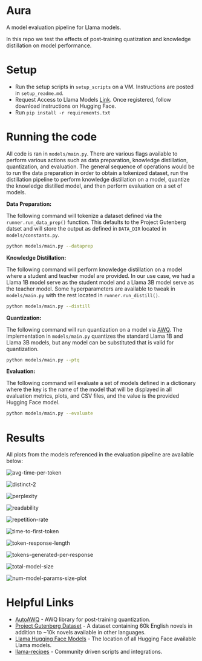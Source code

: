 # Aura
A model evaluation pipeline for Llama models. 

In this repo we test the effects of post-training quatization and knowledge distillation on model performance.

# Setup
- Run the setup scripts in `setup_scripts` on a VM. Instructions are posted in `setup_readme.md`.  
- Request Access to Llama Models [Link](https://www.llama.com/llama-downloads/). Once registered, follow download instructions on Hugging Face.
- Run `pip install -r requirements.txt`

# Running the code
All code is ran in `models/main.py`.  There are various flags available to perform various actions such as data preparation, knowledge distillation, quantization, and evaluation. The general sequence of operations would be to run the data preparation in order to obtain a tokenized dataset, run the distillation pipeline to perform knowledge distillation on a model, quantize the knowledge distilled model, and then perform evaluation on a set of models.  

**Data Preparation:**

The following command will tokenize a dataset defined via the `runner.run_data_prep()` function.  This defaults to the Project Gutenberg datset and will store the output as defined in `DATA_DIR` located in `models/constants.py`.
```bash
python models/main.py --dataprep
```

**Knowledge Distillation:**

The following command will perform knowledge distillation on a model where a student and teacher model are provided. In our use case, we had a Llama 1B model serve as the student model and a Llama 3B model serve as the teacher model.  Some hyperparameters are available to tweak in `models/main.py` with the rest located in `runner.run_distill()`.  
```bash
python models/main.py --distill
```

**Quantization:**

The following command will run quantization on a model via [AWQ](https://github.com/casper-hansen/AutoAWQ).  The implementation in `models/main.py` quantizes the standard Llama 1B and Llama 3B models, but any model can be substituted that is valid for quantization.

```bash
python models/main.py --ptq
```

**Evaluation:**

The following command will evaluate a set of models defined in a dictionary where the key is the name of the model that will be displayed in all evaluation metrics, plots, and CSV files, and the value is the provided Hugging Face model.

```bash
python models/main.py --evaluate
```

# Results
All plots from the models referenced in the evaluation pipeline are available below:

![avg-time-per-token](plots/avg_time_per_token_ms_violin_plot.png)

![distinct-2](plots/distinct_2_violin_plot.png)

![perplexity](plots/perplexity_violin_plot.png)

![readability](plots/readability_violin_plot.png)

![repetition-rate](plots/repetition_rate_violin_plot.png)

![time-to-first-token](plots/time_to_first_token_ms_violin_plot.png)

![token-response-length](plots/token_response_length_violin_plot.png)

![tokens-generated-per-response](plots/tokens_generated_per_response_violin_plot.png)

![total-model-size](plots/total_model_size_gb_size_plot.png)

![num-model-params-size-plot](plots/num_model_params_size_plot.png)

# Helpful Links
- [AutoAWQ](https://github.com/casper-hansen/AutoAWQ) - AWQ library for post-training quantization.
- [Project Gutenberg Dataset](https://huggingface.co/datasets/manu/project_gutenberg/) - A dataset containing 60k English novels in addition to ~10k novels available in other languages.
- [Llama Hugging Face Models](https://huggingface.co/meta-llama) - The location of all Hugging Face available Llama models.
- [llama-recipes](https://github.com/meta-llama/llama-recipes) - Community driven scripts and integrations.
